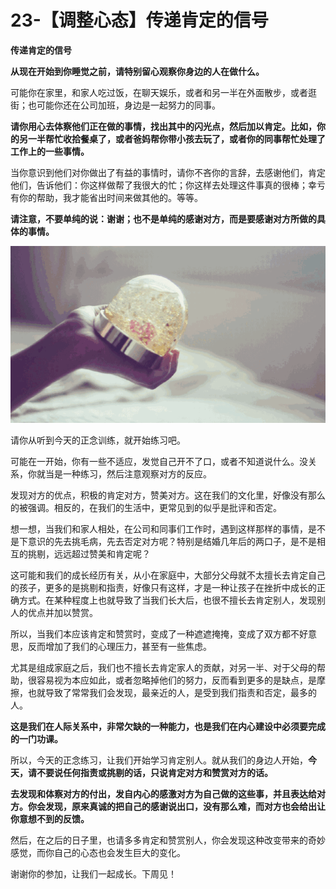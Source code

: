 # 23-【调整心态】传递肯定的信号

**传递肯定的信号**

**从现在开始到你睡觉之前，请特别留心观察你身边的人在做什么。**

可能你在家里，和家人吃过饭，在聊天娱乐，或者和另一半在外面散步，或者逛街；也可能你还在公司加班，身边是一起努力的同事。

**请你用心去体察他们正在做的事情，找出其中的闪光点，然后加以肯定。比如，你的另一半帮忙收拾餐桌了，或者爸妈帮你带小孩去玩了，或者你的同事帮忙处理了工作上的一些事情。**

当你意识到他们对你做出了有益的事情时，请你不吝你的言辞，去感谢他们，肯定他们，告诉他们：你这样做帮了我很大的忙；你这样去处理这件事真的很棒；幸亏有你的帮助，我才能省出时间来做其他的。等等。 

**请注意，不要单纯的说：谢谢；也不是单纯的感谢对方，而是要感谢对方所做的具体的事情。**

![img](23-【调整心态】传递肯定的信号.assets/0-20200727150533113.gif)



请你从听到今天的正念训练，就开始练习吧。

可能在一开始，你有一些不适应，发觉自己开不了口，或者不知道说什么。没关系，你就当是一种练习，然后注意观察对方的反应。

发现对方的优点，积极的肯定对方，赞美对方。这在我们的文化里，好像没有那么的被强调。相反的，在我们的生活中，更常见到的似乎是批评和否定。

想一想，当我们和家人相处，在公司和同事们工作时，遇到这样那样的事情，是不是下意识的先去挑毛病，先去否定对方呢？特别是结婚几年后的两口子，是不是相互的挑剔，远远超过赞美和肯定呢？ 

这可能和我们的成长经历有关，从小在家庭中，大部分父母就不太擅长去肯定自己的孩子，更多的是挑剔和指责，好像只有这样，才是一种让孩子在挫折中成长的正确方式。在某种程度上也就导致了当我们长大后，也很不擅长去肯定别人，发现别人的优点并加以赞赏。 

所以，当我们本应该肯定和赞赏时，变成了一种遮遮掩掩，变成了双方都不好意思，反而增加了我们的心理压力，甚至有一些焦虑。

尤其是组成家庭之后，我们也不擅长去肯定家人的贡献，对另一半、对于父母的帮助，很容易视为本应如此，或者忽略掉他们的努力，反而看到更多的是缺点，是摩擦，也就导致了常常我们会发现，最亲近的人，是受到我们指责和否定，最多的人。

**这是我们在人际关系中，非常欠缺的一种能力，也是我们在内心建设中必须要完成的一门功课。**

所以，今天的正念练习，让我们开始学习肯定别人。就从我们的身边人开始，**今天，请不要说任何指责或挑剔的话，只说肯定对方和赞赏对方的话。** 

**去发现和体察对方的付出，发自内心的感激对方为自己做的这些事，并且表达给对方。你会发现，原来真诚的把自己的感谢说出口，没有那么难，而对方也会给出让你意想不到的反馈。**

然后，在之后的日子里，也请多多肯定和赞赏别人，你会发现这种改变带来的奇妙感觉，而你自己的心态也会发生巨大的变化。

谢谢你的参加，让我们一起成长。下周见！